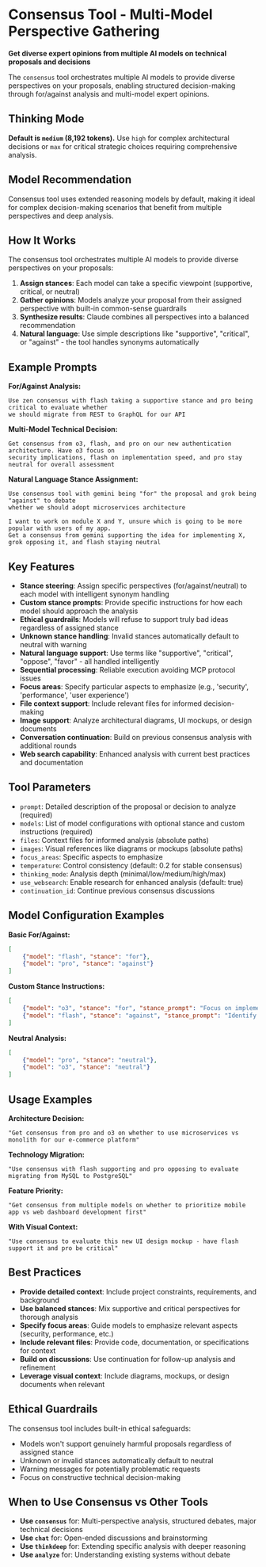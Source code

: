 # Consensus Tool - Multi-Model Perspective Gathering

**Get diverse expert opinions from multiple AI models on technical proposals and decisions**

The `consensus` tool orchestrates multiple AI models to provide diverse perspectives on your proposals, enabling structured decision-making through for/against analysis and multi-model expert opinions.

## Thinking Mode

**Default is `medium` (8,192 tokens).** Use `high` for complex architectural decisions or `max` for critical strategic choices requiring comprehensive analysis.

## Model Recommendation

Consensus tool uses extended reasoning models by default, making it ideal for complex decision-making scenarios that benefit from multiple perspectives and deep analysis.

## How It Works

The consensus tool orchestrates multiple AI models to provide diverse perspectives on your proposals:

1. **Assign stances**: Each model can take a specific viewpoint (supportive, critical, or neutral)
2. **Gather opinions**: Models analyze your proposal from their assigned perspective with built-in common-sense guardrails
3. **Synthesize results**: Claude combines all perspectives into a balanced recommendation
4. **Natural language**: Use simple descriptions like "supportive", "critical", or "against" - the tool handles synonyms automatically

## Example Prompts

**For/Against Analysis:**
```
Use zen consensus with flash taking a supportive stance and pro being critical to evaluate whether 
we should migrate from REST to GraphQL for our API
```

**Multi-Model Technical Decision:**
```
Get consensus from o3, flash, and pro on our new authentication architecture. Have o3 focus on 
security implications, flash on implementation speed, and pro stay neutral for overall assessment
```

**Natural Language Stance Assignment:**
```
Use consensus tool with gemini being "for" the proposal and grok being "against" to debate 
whether we should adopt microservices architecture
```

```
I want to work on module X and Y, unsure which is going to be more popular with users of my app. 
Get a consensus from gemini supporting the idea for implementing X, grok opposing it, and flash staying neutral
```

## Key Features

- **Stance steering**: Assign specific perspectives (for/against/neutral) to each model with intelligent synonym handling
- **Custom stance prompts**: Provide specific instructions for how each model should approach the analysis
- **Ethical guardrails**: Models will refuse to support truly bad ideas regardless of assigned stance
- **Unknown stance handling**: Invalid stances automatically default to neutral with warning
- **Natural language support**: Use terms like "supportive", "critical", "oppose", "favor" - all handled intelligently
- **Sequential processing**: Reliable execution avoiding MCP protocol issues
- **Focus areas**: Specify particular aspects to emphasize (e.g., 'security', 'performance', 'user experience')
- **File context support**: Include relevant files for informed decision-making
- **Image support**: Analyze architectural diagrams, UI mockups, or design documents
- **Conversation continuation**: Build on previous consensus analysis with additional rounds
- **Web search capability**: Enhanced analysis with current best practices and documentation

## Tool Parameters

- `prompt`: Detailed description of the proposal or decision to analyze (required)
- `models`: List of model configurations with optional stance and custom instructions (required)
- `files`: Context files for informed analysis (absolute paths)
- `images`: Visual references like diagrams or mockups (absolute paths)
- `focus_areas`: Specific aspects to emphasize
- `temperature`: Control consistency (default: 0.2 for stable consensus)
- `thinking_mode`: Analysis depth (minimal/low/medium/high/max)
- `use_websearch`: Enable research for enhanced analysis (default: true)
- `continuation_id`: Continue previous consensus discussions

## Model Configuration Examples

**Basic For/Against:**
```json
[
    {"model": "flash", "stance": "for"},
    {"model": "pro", "stance": "against"}
]
```

**Custom Stance Instructions:**
```json
[
    {"model": "o3", "stance": "for", "stance_prompt": "Focus on implementation benefits and user value"},
    {"model": "flash", "stance": "against", "stance_prompt": "Identify potential risks and technical challenges"}
]
```

**Neutral Analysis:**
```json
[
    {"model": "pro", "stance": "neutral"},
    {"model": "o3", "stance": "neutral"}
]
```

## Usage Examples

**Architecture Decision:**
```
"Get consensus from pro and o3 on whether to use microservices vs monolith for our e-commerce platform"
```

**Technology Migration:**
```
"Use consensus with flash supporting and pro opposing to evaluate migrating from MySQL to PostgreSQL"
```

**Feature Priority:**
```
"Get consensus from multiple models on whether to prioritize mobile app vs web dashboard development first"
```

**With Visual Context:**
```
"Use consensus to evaluate this new UI design mockup - have flash support it and pro be critical"
```

## Best Practices

- **Provide detailed context**: Include project constraints, requirements, and background
- **Use balanced stances**: Mix supportive and critical perspectives for thorough analysis
- **Specify focus areas**: Guide models to emphasize relevant aspects (security, performance, etc.)
- **Include relevant files**: Provide code, documentation, or specifications for context
- **Build on discussions**: Use continuation for follow-up analysis and refinement
- **Leverage visual context**: Include diagrams, mockups, or design documents when relevant

## Ethical Guardrails

The consensus tool includes built-in ethical safeguards:
- Models won't support genuinely harmful proposals regardless of assigned stance
- Unknown or invalid stances automatically default to neutral
- Warning messages for potentially problematic requests
- Focus on constructive technical decision-making

## When to Use Consensus vs Other Tools

- **Use `consensus`** for: Multi-perspective analysis, structured debates, major technical decisions
- **Use `chat`** for: Open-ended discussions and brainstorming
- **Use `thinkdeep`** for: Extending specific analysis with deeper reasoning
- **Use `analyze`** for: Understanding existing systems without debate